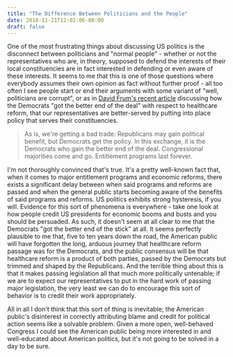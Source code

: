 ```yaml
---
title: "The Difference Between Politicians and the People"
date: 2010-11-21T12:02:06-08:00
draft: false
---
```


One of the most frustrating things about discussing US politics is the disconnect between politicians and "normal people" - whether or not the representatives who are, in theory, supposed to defend the interests of their local constituencies are in fact interested in defending or even aware of these interests. It seems to me that this is one of those questions where everybody assumes their own opinion as fact without further proof - all too often I see people start or end their arguments with some variant of "well, politicians are corrupt", or as in [David Frum's recent article](http://edition.cnn.com/2010/OPINION/11/08/frum.gop.health.care/index.html) discussing how the Democrats "got the better end of the deal" with respect to healthcare reform, that our representatives are better-served by putting into place policy that serves their constituencies.

>As is, we're getting a bad trade: Republicans may gain political benefit, but Democrats get the policy. In this exchange, it is the Democrats who gain the better end of the deal. Congressional majorities come and go. Entitlement programs last forever.

I'm not thoroughly convinced that's true. It's a pretty well-known fact that, when it comes to major entitlement programs and economic reforms, there exists a significant delay between when said programs and reforms are passed and when the general public starts becoming aware of the benefits of said programs and reforms. US politics exhibits strong hysteresis, if you will. Evidence for this sort of phenomena is everywhere - take one look at how people credit US presidents for economic booms and busts and you should be persuaded. As such, it doesn't seem at all clear to me that the Democrats "got the better end of the stick" at all. It seems perfectly plausible to me that, five to ten years down the road, the American public will have forgotten the long, arduous journey that healthcare reform passage was for the Democrats, and the public consensus will be that healthcare reform is a product of both parties, passed by the Democrats but trimmed and shaped by the Republicans. And the terrible thing about this is that it makes passing legislation all that much more politically untenable; if we are to expect our representatives to put in the hard work of passing major legislation, the very least we can do to encourage this sort of behavior is to credit their work appropriately.

All in all I don't think that this sort of thing is inevitable; the American public's disinterest in correctly attributing blame and credit for political action seems like a solvable problem. Given a more open, well-behaved Congress I could see the American public being more interested in and well-educated about American politics, but it's not going to be solved in a day to be sure.
